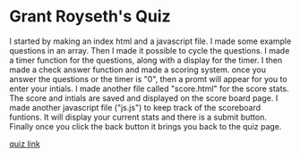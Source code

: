 # Grant Royseth's Quiz #

I started by making an index html and a javascript file.
I made some example questions in an array.
Then I made it possible to cycle the questions.
I made a timer function for the questions, along with a display for the timer.
I then made a check answer function and made a scoring system.
once you answer the questions or the timer is "0", then a promt will appear for you to enter your intials.
I made another file called "score.html" for the score stats.
The score and intials are saved and displayed on the score board page.
I made another javascript file ("js.js") to keep track of the scoreboard funtions.
It will display your current stats and there is a submit button.
Finally once you click the back button it brings you back to the quiz page.

[quiz link](https://groyseth.github.io/Quiz/ "Check it out!")
